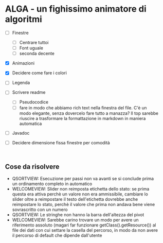 # ALGA - un fighissimo animatore di algoritmi



- [ ] Finestre
  - [ ] Centrare tuttoi
  - [ ] Font uguale
  - [ ] seconda decente

- [x] Animazioni

- [x] Decidere come fare i colori

- [ ] Legenda

- [ ] Scrivere readme
  - [ ] Pseudocodice
  - [ ] fare in modo che abbiamo rich text nella finestra del file. C'è un modo elegante, senza dovercelo fare tutto a manazza? Il top sarebbe riuscire a trasformare la formattazione in markdown in maniera automatica

- [ ] Javadoc

- [ ] Decidere dimensione fissa finestre per comodità

      ​


## Cose da risolvere

- QSORTVIEW: Esecuzione per passi non va avanti se si conclude prima un ordinamento completo in automatico
- WELCOMEVIEW: Slider non reimposta etichetta dello stato: se prima questa era attiva perchè un valore non era ammissibile, cambiare lo slider oltre a reimpostare il testo dell'etichetta dovrebbe anche reimpostare lo stato, perchè il valore che prima non andava bene viene sovrascritto con un numero 
- QSORTVIEW: Le stringhe non hanno la barra dell'altezza del pivot
- WELCOMEVIEW: Sarebbe carino trovare un modo per avere un riferimento assoluto (magari far funzionare getClass().getResource()) al file dei dati con cui settare la casella del percorso, in modo da non avere il percorso di default che dipende dall'utente
